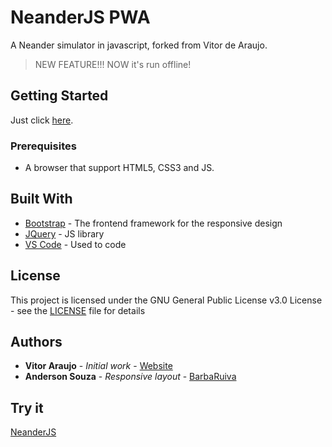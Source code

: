 # NeanderJS PWA

A Neander simulator in javascript, forked from Vitor de Araujo.
> NEW FEATURE!!! NOW it's run offline!

## Getting Started

 Just click [here](https://andersou.github.io/neanderjs/).

### Prerequisites

* A browser that support HTML5, CSS3 and JS.

## Built With

* [Bootstrap](http://www.getbootstrap.com/) - The frontend framework for the responsive design 
* [JQuery](http://jquery.com/) - JS library
* [VS Code](https://code.visualstudio.com/) - Used to code

## License

This project is licensed under the GNU General Public License v3.0 License - see the [LICENSE](LICENSE) file for details

## Authors

* **Vitor Araujo** - *Initial work* - [Website](http://inf.ufrgs.br/~vbuaraujo/)
* **Anderson Souza** - *Responsive layout* - [BarbaRuiva](http://barbaruiva.xyz/)

## Try it

[NeanderJS](https://andersou.github.io/neanderjs/)

